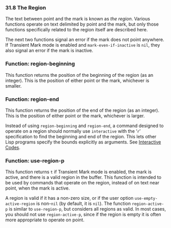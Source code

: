 

### 31.8 The Region

The text between point and the mark is known as *the region*. Various functions operate on text delimited by point and the mark, but only those functions specifically related to the region itself are described here.

The next two functions signal an error if the mark does not point anywhere. If Transient Mark mode is enabled and `mark-even-if-inactive` is `nil`, they also signal an error if the mark is inactive.

### Function: **region-beginning**

This function returns the position of the beginning of the region (as an integer). This is the position of either point or the mark, whichever is smaller.

### Function: **region-end**

This function returns the position of the end of the region (as an integer). This is the position of either point or the mark, whichever is larger.

Instead of using `region-beginning` and `region-end`, a command designed to operate on a region should normally use `interactive` with the ‘`r`’ specification to find the beginning and end of the region. This lets other Lisp programs specify the bounds explicitly as arguments. See [Interactive Codes](Interactive-Codes.html).

### Function: **use-region-p**

This function returns `t` if Transient Mark mode is enabled, the mark is active, and there is a valid region in the buffer. This function is intended to be used by commands that operate on the region, instead of on text near point, when the mark is active.

A region is valid if it has a non-zero size, or if the user option `use-empty-active-region` is non-`nil` (by default, it is `nil`). The function `region-active-p` is similar to `use-region-p`, but considers all regions as valid. In most cases, you should not use `region-active-p`, since if the region is empty it is often more appropriate to operate on point.
